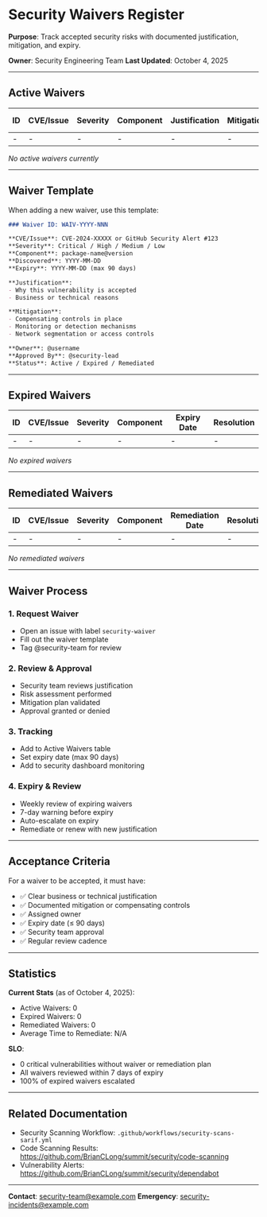 # Security Waivers Register

**Purpose**: Track accepted security risks with documented justification, mitigation, and expiry.

**Owner**: Security Engineering Team
**Last Updated**: October 4, 2025

---

## Active Waivers

| ID | CVE/Issue | Severity | Component | Justification | Mitigation | Owner | Expiry Date | Status |
|----|-----------|----------|-----------|---------------|------------|-------|-------------|--------|
| - | - | - | - | - | - | - | - | Active |

*No active waivers currently*

---

## Waiver Template

When adding a new waiver, use this template:

```markdown
### Waiver ID: WAIV-YYYY-NNN

**CVE/Issue**: CVE-2024-XXXXX or GitHub Security Alert #123
**Severity**: Critical / High / Medium / Low
**Component**: package-name@version
**Discovered**: YYYY-MM-DD
**Expiry**: YYYY-MM-DD (max 90 days)

**Justification**:
- Why this vulnerability is accepted
- Business or technical reasons

**Mitigation**:
- Compensating controls in place
- Monitoring or detection mechanisms
- Network segmentation or access controls

**Owner**: @username
**Approved By**: @security-lead
**Status**: Active / Expired / Remediated
```

---

## Expired Waivers

| ID | CVE/Issue | Severity | Component | Expiry Date | Resolution |
|----|-----------|----------|-----------|-------------|------------|
| - | - | - | - | - | - |

*No expired waivers*

---

## Remediated Waivers

| ID | CVE/Issue | Severity | Component | Remediation Date | Resolution |
|----|-----------|----------|-----------|------------------|------------|
| - | - | - | - | - | - |

*No remediated waivers*

---

## Waiver Process

### 1. Request Waiver
- Open an issue with label `security-waiver`
- Fill out the waiver template
- Tag @security-team for review

### 2. Review & Approval
- Security team reviews justification
- Risk assessment performed
- Mitigation plan validated
- Approval granted or denied

### 3. Tracking
- Add to Active Waivers table
- Set expiry date (max 90 days)
- Add to security dashboard monitoring

### 4. Expiry & Review
- Weekly review of expiring waivers
- 7-day warning before expiry
- Auto-escalate on expiry
- Remediate or renew with new justification

---

## Acceptance Criteria

For a waiver to be accepted, it must have:

- ✅ Clear business or technical justification
- ✅ Documented mitigation or compensating controls
- ✅ Assigned owner
- ✅ Expiry date (≤ 90 days)
- ✅ Security team approval
- ✅ Regular review cadence

---

## Statistics

**Current Stats** (as of October 4, 2025):
- Active Waivers: 0
- Expired Waivers: 0
- Remediated Waivers: 0
- Average Time to Remediate: N/A

**SLO**:
- 0 critical vulnerabilities without waiver or remediation plan
- All waivers reviewed within 7 days of expiry
- 100% of expired waivers escalated

---

## Related Documentation

- Security Scanning Workflow: `.github/workflows/security-scans-sarif.yml`
- Code Scanning Results: https://github.com/BrianCLong/summit/security/code-scanning
- Vulnerability Alerts: https://github.com/BrianCLong/summit/security/dependabot

---

**Contact**: security-team@example.com
**Emergency**: security-incidents@example.com
